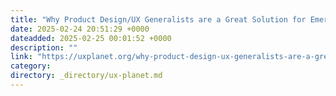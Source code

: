 ```yaml
---
title: "Why Product Design/UX Generalists are a Great Solution for Emerging Design Practices"
date: 2025-02-24 20:51:29 +0000
dateadded: 2025-02-25 00:01:52 +0000
description: ""
link: "https://uxplanet.org/why-product-design-ux-generalists-are-a-great-solution-for-emerging-design-practices-ac2e69ebeed2?source=rss----819cc2aaeee0---4"
category:
directory: _directory/ux-planet.md
---
```

